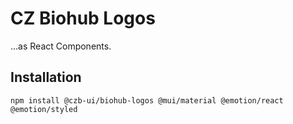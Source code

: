 # CZ Biohub Logos

...as React Components.

## Installation

```
npm install @czb-ui/biohub-logos @mui/material @emotion/react @emotion/styled
```
